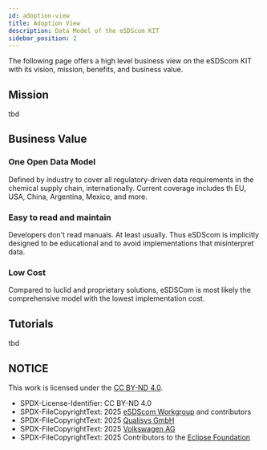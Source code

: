 ```yaml
---
id: adoption-view
title: Adoption View
description: Data Model of the eSDScom KIT
sidebar_position: 2
---
```


The following page offers a high level business view on the eSDScom KIT with its vision, mission, benefits, and business value.

## Mission

tbd

## Business Value

### One Open Data Model

Defined by industry to cover all regulatory-driven data requirements in the chemical supply chain, internationally. Current coverage includes th EU, USA, China, Argentina, Mexico, and more.

### Easy to read and maintain

Developers don't read manuals. At least usually. Thus eSDScom is implicitly designed to be educational and to avoid implementations that misinterpret data.

### Low Cost

Compared to Iuclid and proprietary solutions, eSDSCom is most likely the comprehensive model with the lowest implementation cost.

## Tutorials

tbd


## NOTICE

This work is licensed under the [CC BY-ND 4.0](https://creativecommons.org/licenses/by-nd/4.0/legalcode).

- SPDX-License-Identifier: CC BY-ND 4.0
- SPDX-FileCopyrightText: 2025 [eSDScom Workgroup](https://esdscom.eu) and contributors
- SPDX-FileCopyrightText: 2025 [Qualisys GmbH](https://qualisys.eu)
- SPDX-FileCopyrightText: 2025 [Volkswagen AG](https://www.volkswagen.de)
- SPDX-FileCopyrightText: 2025 Contributors to the [Eclipse Foundation](https://eclipse.org)

